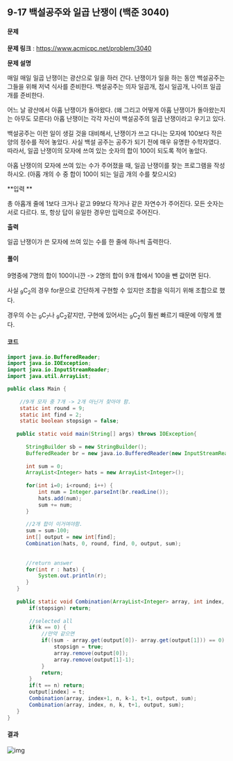 ## 9-17 백설공주와 일곱 난쟁이 (백준 3040)

#### 문제

**문제 링크** : https://www.acmicpc.net/problem/3040

**문제 설명**

매일 매일 일곱 난쟁이는 광산으로 일을 하러 간다. 난쟁이가 일을 하는 동안 백설공주는 그들을 위해 저녁 식사를 준비한다. 백설공주는 의자 일곱개, 접시 일곱개, 나이프 일곱개를 준비한다.

어느 날 광산에서 아홉 난쟁이가 돌아왔다. (왜 그리고 어떻게 아홉 난쟁이가 돌아왔는지는 아무도 모른다) 아홉 난쟁이는 각각 자신이 백설공주의 일곱 난쟁이라고 우기고 있다.

백설공주는 이런 일이 생길 것을 대비해서, 난쟁이가 쓰고 다니는 모자에 100보다 작은 양의 정수를 적어 놓았다. 사실 백설 공주는 공주가 되기 전에 매우 유명한 수학자였다. 따라서, 일곱 난쟁이의 모자에 쓰여 있는 숫자의 합이 100이 되도록 적어 놓았다.

아홉 난쟁이의 모자에 쓰여 있는 수가 주어졌을 때, 일곱 난쟁이를 찾는 프로그램을 작성하시오. (아홉 개의 수 중 합이 100이 되는 일곱 개의 수를 찾으시오)

**입력 **

총 아홉개 줄에 1보다 크거나 같고 99보다 작거나 같은 자연수가 주어진다. 모든 숫자는 서로 다르다. 또, 항상 답이 유일한 경우만 입력으로 주어진다.

**출력**

일곱 난쟁이가 쓴 모자에 쓰여 있는 수를 한 줄에 하나씩 출력한다.



#### 풀이

9명중에 7명의 합이 100이니깐 -> 2명의 합이 9개 합에서 100을 뺀 값이면 된다.

사실 ${}_9 \mathrm{ C }_2$의 경우 for문으로 간단하게 구현할 수 있지만 조합을 익히기 위해 조합으로 했다.

경우의 수는 ${}_9 \mathrm{ C }_7$나 ${}_9 \mathrm{ C }_2$같지만, 구현에 있어서는 ${}_9 \mathrm{ C }_2$이 훨씬 빠르기 때문에 이렇게 했다.



#### 코드

````java
import java.io.BufferedReader;
import java.io.IOException;
import java.io.InputStreamReader;
import java.util.ArrayList;

public class Main {
	
	//9개 모자 중 7개 -> 2개 아닌거 찾아야 함.
	static int round = 9;
	static int find = 2;
	static boolean stopsign = false;
	
   public static void main(String[] args) throws IOException{
	   
	  StringBuilder sb = new StringBuilder();
	  BufferedReader br = new java.io.BufferedReader(new InputStreamReader(System.in));
	  
	  int sum = 0;
	  ArrayList<Integer> hats = new ArrayList<Integer>();
	  
	  for(int i=0; i<round; i++) {
		  int num = Integer.parseInt(br.readLine());
		  hats.add(num);
		  sum += num;
	  }
	  
	  //2개 합이 이거여야함.
	  sum = sum-100;
	  int[] output = new int[find];
	  Combination(hats, 0, round, find, 0, output, sum);
	  
	
	  //return answer
	  for(int r : hats) {
		  System.out.println(r);
	  }
   }
   
   public static void Combination(ArrayList<Integer> array, int index, int n, int k, int t, int[] output, int sum) {
	   if(stopsign) return;
	   
	   //selected all
	   if(k == 0) {
		   //만약 같으면
		   if((sum - array.get(output[0])- array.get(output[1])) == 0) {
			   stopsign = true;
			   array.remove(output[0]);
			   array.remove(output[1]-1);
		   }
		   return;
	   }
	   if(t == n) return;
	   output[index] = t;
	   Combination(array, index+1, n, k-1, t+1, output, sum);
	   Combination(array, index, n, k, t+1, output, sum);
   }
}
````



#### 결과

![img](https://blog.kakaocdn.net/dn/MVcIl/btq09yczXFZ/umG13nVDKkS08sCKZpsb61/img.png)